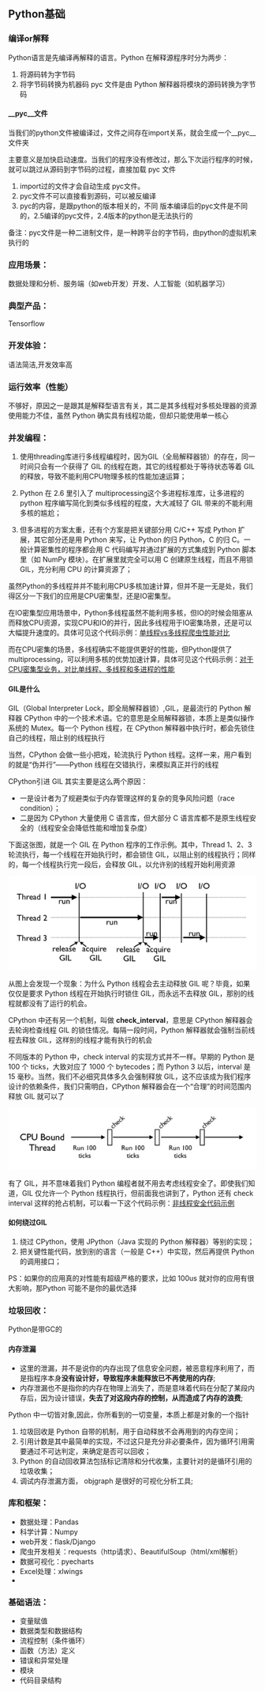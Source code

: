 ## **Python基础**

### **编译or解释**
Python语言是先编译再解释的语言。Python 在解释源程序时分为两步：
1. 将源码转为字节码
2. 将字节码转换为机器码
pyc 文件是由 Python 解释器将模块的源码转换为字节码

#### **__pyc__文件**
当我们的python文件被编译过，文件之间存在import关系，就会生成一个__pyc__文件夹

主要意义是加快启动速度。当我们的程序没有修改过，那么下次运行程序的时候，就可以跳过从源码到字节码的过程，直接加载 pyc 文件
1. import过的文件才会自动生成 pyc文件。
2. pyc文件不可以直接看到源码，可以被反编译
3. pyc的内容，是跟python的版本相关的，不同 版本编译后的pyc文件是不同的，2.5编译的pyc文件，2.4版本的python是无法执行的

备注：pyc文件是一种二进制文件，是一种跨平台的字节码，由python的虚拟机来执行的


### **应用场景**：
数据处理和分析、服务端（如web开发）开发、人工智能（如机器学习）

### **典型产品**：
Tensorflow

### **开发体验**：
语法简洁,开发效率高

### **运行效率（性能）**
不够好，原因之一是跟其是解释型语言有关，其二是其多线程对多核处理器的资源使用能力不佳，虽然 Python 确实具有线程功能，但却只能使用单一核心

### **并发编程**：
1. 使用threading库进行多线程编程时，因为GIL（全局解释器锁）的存在，同一时间只会有一个获得了 GIL 的线程在跑，其它的线程都处于等待状态等着 GIL 的释放，导致不能利用CPU物理多核的性能加速运算；

2. Python 在 2.6 里引入了 multiprocessing这个多进程标准库，让多进程的 python 程序编写简化到类似多线程的程度，大大减轻了 GIL 带来的不能利用多核的尴尬；

3. 但多进程的方案太重，还有个方案是把关键部分用 C/C++ 写成 Python 扩展，其它部分还是用 Python 来写，让 Python 的归 Python，C 的归 C。一般计算密集性的程序都会用 C 代码编写并通过扩展的方式集成到 Python 脚本里（如 NumPy 模块）。在扩展里就完全可以用 C 创建原生线程，而且不用锁 GIL，充分利用 CPU 的计算资源了；

虽然Python的多线程并并不能利用CPU多核加速计算，但并不是一无是处，我们得区分一下我们的应用是CPU密集型，还是IO密集型。

在IO密集型应用场景中，Python多线程虽然不能利用多核，但IO的时候会阻塞从而释放CPU资源，实现CPU和IO的并行，因此多线程用于IO密集场景，还是可以大幅提升速度的。具体可见这个代码示例：[单线程vs多线程爬虫性能对比](https://github.com/xiaoyuge/kingfish-python/blob/master/concurrent/multi_thread_craw.py)

而在CPU密集的场景，多线程确实不能提供更好的性能，但Python提供了multiprocessing，可以利用多核的优势加速计算，具体可见这个代码示例：[对于CPU密集型业务，对比单线程、多线程和多进程的性能](https://github.com/xiaoyuge/kingfish-python/blob/master/concurrent/thread_process_cpu_bound.py)

#### **GIL是什么**
GIL（Global Interpreter Lock，即全局解释器锁）,GIL，是最流行的 Python 解释器 CPython 中的一个技术术语。它的意思是全局解释器锁，本质上是类似操作系统的 Mutex。每一个 Python 线程，在 CPython 解释器中执行时，都会先锁住自己的线程，阻止别的线程执行

当然，CPython 会做一些小把戏，轮流执行 Python 线程。这样一来，用户看到的就是“伪并行”——Python 线程在交错执行，来模拟真正并行的线程

CPython引进 GIL 其实主要是这么两个原因：
- 一是设计者为了规避类似于内存管理这样的复杂的竞争风险问题（race condition）；
- 二是因为 CPython 大量使用 C 语言库，但大部分 C 语言库都不是原生线程安全的（线程安全会降低性能和增加复杂度）

下面这张图，就是一个 GIL 在 Python 程序的工作示例。其中，Thread 1、2、3 轮流执行，每一个线程在开始执行时，都会锁住 GIL，以阻止别的线程执行；同样的，每一个线程执行完一段后，会释放 GIL，以允许别的线程开始利用资源

![GIL-work](https://github.com/xiaoyuge/Tech-Notes/blob/main/Python/resources/GIL-work.jpg)

从图上会发现一个现象：为什么 Python 线程会去主动释放 GIL 呢？毕竟，如果仅仅是要求 Python 线程在开始执行时锁住 GIL，而永远不去释放 GIL，那别的线程就都没有了运行的机会。

CPython 中还有另一个机制，叫做 **check_interval**，意思是 CPython 解释器会去轮询检查线程 GIL 的锁住情况。每隔一段时间，Python 解释器就会强制当前线程去释放 GIL，这样别的线程才能有执行的机会

不同版本的 Python 中，check interval 的实现方式并不一样。早期的 Python 是 100 个 ticks，大致对应了 1000 个 bytecodes；而 Python 3 以后，interval 是 15 毫秒。当然，我们不必细究具体多久会强制释放 GIL，这不应该成为我们程序设计的依赖条件，我们只需明白，CPython 解释器会在一个“合理”的时间范围内释放 GIL 就可以了

![check-interval](https://github.com/xiaoyuge/Tech-Notes/blob/main/Python/resources/check-interval.jpg)


有了 GIL，并不意味着我们 Python 编程者就不用去考虑线程安全了。即使我们知道，GIL 仅允许一个 Python 线程执行，但前面我也讲到了，Python 还有 check interval 这样的抢占机制，可以看一下这个代码示例：[非线程安全代码示例](https://github.com/xiaoyuge/kingfish-python/blob/master/concurrent/non_thread_safe.py)

#### **如何绕过GIL**
1. 绕过 CPython，使用 JPython（Java 实现的 Python 解释器）等别的实现；
2. 把关键性能代码，放到别的语言（一般是 C++）中实现，然后再提供 Python的调用接口；

PS：如果你的应用真的对性能有超级严格的要求，比如 100us 就对你的应用有很大影响，那Python 可能不是你的最优选择

### **垃圾回收**：
Python是带GC的

#### **内存泄漏**
- 这里的泄漏，并不是说你的内存出现了信息安全问题，被恶意程序利用了，而是指程序本身**没有设计好，导致程序未能释放已不再使用的内存**;
- 内存泄漏也不是指你的内存在物理上消失了，而是意味着代码在分配了某段内存后，因为设计错误，**失去了对这段内存的控制，从而造成了内存的浪费**;

 Python 中一切皆对象,因此，你所看到的一切变量，本质上都是对象的一个指针

1. 垃圾回收是 Python 自带的机制，用于自动释放不会再用到的内存空间；
2. 引用计数是其中最简单的实现，不过这只是充分非必要条件，因为循环引用需要通过不可达判定，来确定是否可以回收；
3. Python 的自动回收算法包括标记清除和分代收集，主要针对的是循环引用的垃圾收集；
4. 调试内存泄漏方面， objgraph 是很好的可视化分析工具;

### **库和框架**：
- 数据处理：Pandas
- 科学计算：Numpy
- web开发：flask/Django
- 爬虫开发相关：requests（http请求）、BeautifulSoup（html/xml解析）
- 数据可视化：pyecharts
- Excel处理：xlwings
- 

### **基础语法**：
- 变量赋值
- 数据类型和数据结构
- 流程控制（条件循环）
- 函数（方法）定义
- 错误和异常处理
- 模块
- 代码目录结构


